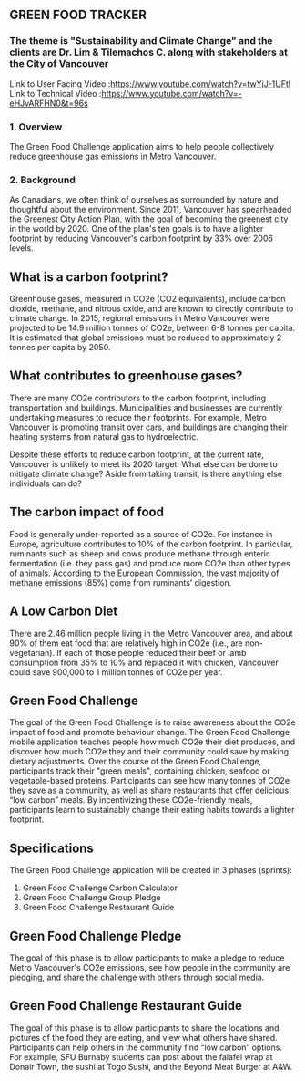 ## GREEN FOOD TRACKER

### The theme is "Sustainability and Climate Change" and the clients are Dr. Lim & Tilemachos C. along with stakeholders at the City of Vancouver

Link to User Facing Video :https://www.youtube.com/watch?v=twYjJ-1UFtI
Link to Technical Video :https://www.youtube.com/watch?v=-eHJvARFHN0&t=96s

### 1. Overview
The Green Food Challenge application aims to help people collectively reduce greenhouse
gas emissions in Metro Vancouver.
### 2. Background
As Canadians, we often think of ourselves as surrounded by nature and thoughtful about
the environment. Since 2011, Vancouver has spearheaded the Greenest City Action Plan, with the goal of becoming the greenest city in the world by 2020. One of the plan's ten goals is to have a lighter footprint by reducing Vancouver's carbon
footprint by 33% over 2006 levels.

## What is a carbon footprint?
Greenhouse gases, measured in CO2e (CO2 equivalents), include carbon dioxide, methane, and nitrous oxide, and are known to directly contribute to climate change. In 2015,
regional emissions in Metro Vancouver were projected to be 14.9 million tonnes of CO2e,
between 6-8 tonnes per capita. It is estimated that global emissions must be reduced to approximately 2 tonnes per capita by 2050.

## What contributes to greenhouse gases?
There are many CO2e contributors to the carbon footprint, including transportation and
buildings. Municipalities and businesses are currently
undertaking measures to reduce their footprints. For example, Metro Vancouver is promoting transit
over cars, and buildings are changing their heating systems from natural gas
to hydroelectric.

Despite these efforts to reduce carbon footprint, at the current rate, Vancouver is unlikely
to meet its 2020 target. What else can be done to mitigate climate change? Aside from taking transit,
is there anything else individuals can do?

## The carbon impact of food
Food is generally under-reported as a source of CO2e. For instance in Europe, agriculture
contributes to 10% of the carbon footprint. In particular, ruminants such as sheep and
cows produce methane through enteric fermentation (i.e. they pass gas) and produce more
CO2e than other types of animals. According to the European Commission, the vast
majority of methane emissions (85%) come from ruminants’ digestion.

## A Low Carbon Diet
There are 2.46 million people living in the Metro Vancouver area, and about 90% of them
eat food that are relatively high in CO2e (i.e., are non-vegetarian). If each of those people
reduced their beef or lamb consumption from 35% to 10% and replaced it with chicken, Vancouver
could save 900,000 to 1 million tonnes of CO2e per year.

## Green Food Challenge
The goal of the Green Food Challenge is to raise awareness about the CO2e impact of food and promote behaviour change.
The Green Food Challenge mobile application teaches people how much CO2e their diet produces,
and discover how much CO2e they and their community could save by making dietary adjustments.
Over the course of the Green Food Challenge, participants track their "green meals",
containing chicken, seafood or vegetable-based proteins. Participants can see how many
tonnes of CO2e they save as a community, as well as share restaurants that offer
delicious “low carbon” meals. By incentivizing these CO2e-friendly meals,
participants learn to sustainably change their eating habits towards a lighter footprint.

## Specifications
The Green Food Challenge application will be created in 3 phases (sprints):
1. Green Food Challenge Carbon Calculator
2. Green Food Challenge Group Pledge
3. Green Food Challenge Restaurant Guide

## Green Food Challenge Pledge
The goal of this phase is to allow participants to make a pledge to reduce Metro Vancouver's CO2e emissions,
see how people in the community are pledging, and share the challenge with others through social media.

## Green Food Challenge Restaurant Guide
The goal of this phase is to allow participants to share the locations and pictures of the food they are eating,
and view what others have shared. Participants can help others in the community find “low
carbon” options. For example, SFU Burnaby students can post about the falafel wrap at Donair
Town, the sushi at Togo Sushi, and the Beyond Meat Burger at A&W.

